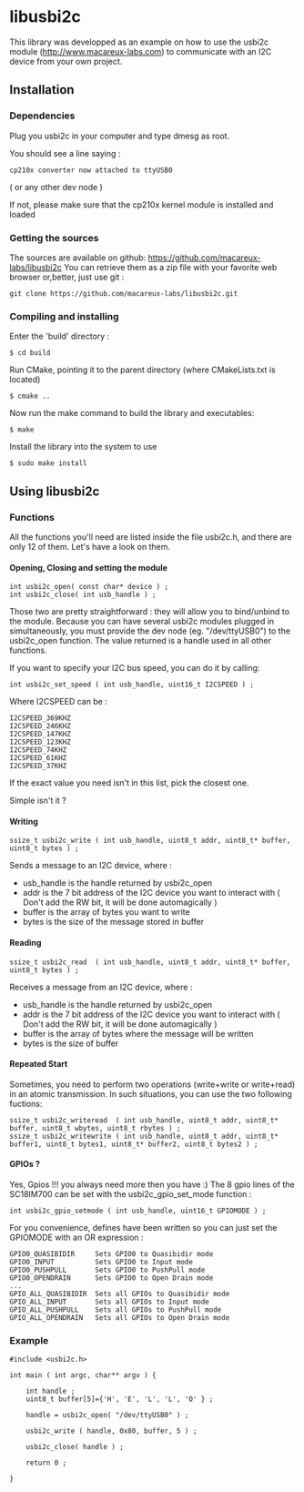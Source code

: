 # libusbi2c

This library was developped as an example on how to use the usbi2c module (http://www.macareux-labs.com) to communicate with 
an I2C device from your own project.

## Installation

### Dependencies

Plug you usbi2c in your computer and type dmesg as root.

You should see a line saying :

	cp210x converter now attached to ttyUSB0

( or any other dev node )

If not, please make sure that the cp210x kernel module is installed and loaded

### Getting the sources

The sources are available on github: https://github.com/macareux-labs/libusbi2c
You can retrieve them as a zip file with your favorite web browser or,better, just use git :

	git clone https://github.com/macareux-labs/libusbi2c.git

### Compiling and installing

Enter the 'build' directory :

	$ cd build

Run CMake, pointing it to the parent directory (where CMakeLists.txt is located)

	$ cmake ..

Now run the make command to build the library and executables:

	$ make

Install the library into the system to use

	$ sudo make install


## Using libusbi2c

### Functions

All the functions you'll need are listed inside the file usbi2c.h, and there are
only 12 of them. Let's have a look on them.

#### Opening, Closing and setting the module

	int usbi2c_open( const char* device ) ;
	int usbi2c_close( int usb_handle ) ;

Those two are pretty straightforward : they will allow you to bind/unbind to the module.
Because you can have several usbi2c modules plugged in simultaneously, you must provide 
the dev node (eg. "/dev/ttyUSB0") to the usbi2c\_open function. The value returned is a handle
used in all other functions.

If you want to specify your I2C bus speed, you can do it by calling:

	int usbi2c_set_speed ( int usb_handle, uint16_t I2CSPEED ) ;

Where I2CSPEED can be :

	I2CSPEED_369KHZ
	I2CSPEED_246KHZ	
	I2CSPEED_147KHZ	
	I2CSPEED_123KHZ	
	I2CSPEED_74KHZ	
	I2CSPEED_61KHZ	
	I2CSPEED_37KHZ


If the exact value you need isn't in this list, pick the closest one.

Simple isn't it ?
 

#### Writing


	ssize_t usbi2c_write ( int usb_handle, uint8_t addr, uint8_t* buffer, uint8_t bytes ) ;

Sends a message to an I2C device, where :

- usb\_handle is the handle returned by usbi2c\_open
- addr is the 7 bit address of the I2C device you want to interact with ( Don't add the RW bit, it will be done automagically )
- buffer is the array of bytes you want to write 
- bytes is the size of the message stored in buffer

#### Reading

	ssize_t usbi2c_read  ( int usb_handle, uint8_t addr, uint8_t* buffer, uint8_t bytes ) ;

Receives a message from an I2C device, where :

- usb\_handle is the handle returned by usbi2c\_open
- addr is the 7 bit address of the I2C device you want to interact with ( Don't add the RW bit, it will be done automagically )
- buffer is the array of bytes where the message will be written
- bytes is the size of buffer


#### Repeated Start

Sometimes, you need to perform two operations (write+write or write+read) in an atomic transmission. 
In such situations, you can use the two following fuctions:

	ssize_t usbi2c_writeread  ( int usb_handle, uint8_t addr, uint8_t* buffer, uint8_t wbytes, uint8_t rbytes ) ;
	ssize_t usbi2c_writewrite ( int usb_handle, uint8_t addr, uint8_t* buffer1, uint8_t bytes1, uint8_t* buffer2, uint8_t bytes2 ) ;

#### GPIOs ?

Yes, Gpios !!! you always need more then you have :)
The 8 gpio lines of the SC18IM700 can be set with the usbi2c\_gpio\_set\_mode function :

	int usbi2c_gpio_setmode ( int usb_handle, uint16_t GPIOMODE ) ;

For you convenience, defines have been written so you can just set the GPIOMODE with an OR expression :

	GPIO0_QUASIBIDIR     Sets GPIO0 to Quasibidir mode	
	GPIO0_INPUT          Sets GPIO0 to Input mode
	GPIO0_PUSHPULL       Sets GPIO0 to PushPull mode
	GPIO0_OPENDRAIN      Sets GPIO0 to Open Drain mode
	...
	GPIO_ALL_QUASIBIDIR  Sets all GPIOs to Quasibidir mode
	GPIO_ALL_INPUT       Sets all GPIOs to Input mode
	GPIO_ALL_PUSHPULL    Sets all GPIOs to PushPull mode
	GPIO_ALL_OPENDRAIN   Sets all GPIOs to Open Drain mode


### Example


	#include <usbi2c.h>

	int main ( int argc, char** argv ) {

		int handle ;
		uint8_t buffer[5]={'H', 'E', 'L', 'L', 'O' } ;

		handle = usbi2c_open( "/dev/ttyUSB0" ) ;
		
		usbi2c_write ( handle, 0x80, buffer, 5 ) ;

		usbi2c_close( handle ) ;
		
		return 0 ;

	}






